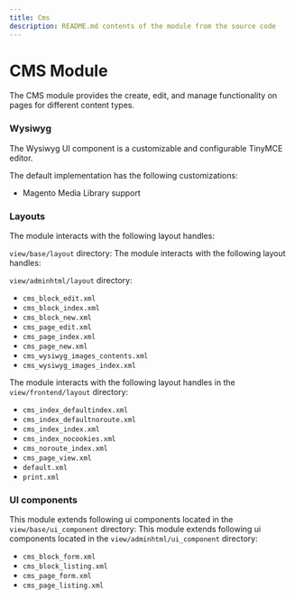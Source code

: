 ```yaml
---
title: Cms
description: README.md contents of the module from the source code
---
```


# CMS Module

The CMS module provides the create, edit, and manage functionality on pages for different content types.

### Wysiwyg

The Wysiwyg UI component is a customizable and configurable TinyMCE editor.

The default implementation has the following customizations:

* Magento Media Library support

### Layouts

The module interacts with the following layout handles:

`view/base/layout` directory:
The module interacts with the following layout handles:

`view/adminhtml/layout` directory:

 * `cms_block_edit.xml`
 * `cms_block_index.xml`
 * `cms_block_new.xml`
 * `cms_page_edit.xml`
 * `cms_page_index.xml`
 * `cms_page_new.xml`
 * `cms_wysiwyg_images_contents.xml`
 * `cms_wysiwyg_images_index.xml`

The module interacts with the following layout handles in the `view/frontend/layout` directory:

 * `cms_index_defaultindex.xml`
 * `cms_index_defaultnoroute.xml`
 * `cms_index_index.xml`
 * `cms_index_nocookies.xml`
 * `cms_noroute_index.xml`
 * `cms_page_view.xml`
 * `default.xml`
 * `print.xml`

### UI components

This module extends following ui components located in the `view/base/ui_component` directory:
This module extends following ui components located in the `view/adminhtml/ui_component` directory:

 * `cms_block_form.xml`
 * `cms_block_listing.xml`
 * `cms_page_form.xml`
 * `cms_page_listing.xml`
